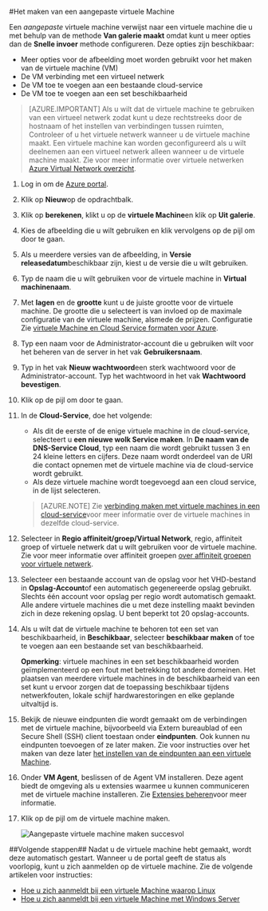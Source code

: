 #<a name="how-to-create-a-custom-virtual-machine"></a>Het maken van een aangepaste virtuele Machine

Een *aangepaste* virtuele machine verwijst naar een virtuele machine die u met behulp van de methode **Van galerie maakt** omdat kunt u meer opties dan de **Snelle invoer** methode configureren. Deze opties zijn beschikbaar:

- Meer opties voor de afbeelding moet worden gebruikt voor het maken van de virtuele machine (VM)
- De VM verbinding met een virtueel netwerk
- De VM toe te voegen aan een bestaande cloud-service
- De VM toe te voegen aan een set beschikbaarheid

> [AZURE.IMPORTANT] Als u wilt dat de virtuele machine te gebruiken van een virtueel netwerk zodat kunt u deze rechtstreeks door de hostnaam of het instellen van verbindingen tussen ruimten, Controleer of u het virtuele netwerk wanneer u de virtuele machine maakt. Een virtuele machine kan worden geconfigureerd als u wilt deelnemen aan een virtueel netwerk alleen wanneer u de virtuele machine maakt. Zie voor meer informatie over virtuele netwerken [Azure Virtual Network overzicht](http://go.microsoft.com/fwlink/p/?LinkID=294063).

1. Log in om de [Azure portal](http://manage.windowsazure.com).

2. Klik op **Nieuw**op de opdrachtbalk.

3. Klik op **berekenen**, klikt u op de **virtuele Machine**en klik op **Uit galerie**.

4. Kies de afbeelding die u wilt gebruiken en klik vervolgens op de pijl om door te gaan.

5. Als u meerdere versies van de afbeelding, in **Versie releasedatum**beschikbaar zijn, kiest u de versie die u wilt gebruiken.

6. Typ de naam die u wilt gebruiken voor de virtuele machine in **Virtual machinenaam**.

7. Met **lagen** en de **grootte** kunt u de juiste grootte voor de virtuele machine. De grootte die u selecteert is van invloed op de maximale configuratie van de virtuele machine, alsmede de prijzen. Configuratie Zie [virtuele Machine en Cloud Service formaten voor Azure](http://go.microsoft.com/fwlink/p/?LinkID=389844).

8. Typ een naam voor de Administrator-account die u gebruiken wilt voor het beheren van de server in het vak **Gebruikersnaam**.

9. Typ in het vak **Nieuw wachtwoord**een sterk wachtwoord voor de Administrator-account. Typ het wachtwoord in het vak **Wachtwoord bevestigen**.

10. Klik op de pijl om door te gaan.

11. In de **Cloud-Service**, doe het volgende:

    - Als dit de eerste of de enige virtuele machine in de cloud-service, selecteert u **een nieuwe wolk Service maken**. In **De naam van de DNS-Service Cloud**, typ een naam die wordt gebruikt tussen 3 en 24 kleine letters en cijfers. Deze naam wordt onderdeel van de URI die contact opnemen met de virtuele machine via de cloud-service wordt gebruikt.
    - Als deze virtuele machine wordt toegevoegd aan een cloud service, in de lijst selecteren.

    > [AZURE.NOTE] Zie [verbinding maken met virtuele machines in een cloud-service](https://azure.microsoft.com/manage/windows/how-to-guides/connect-to-a-cloud-service/)voor meer informatie over de virtuele machines in dezelfde cloud-service.

12. Selecteer in **Regio affiniteit/groep/Virtual Network**, regio, affiniteit groep of virtuele netwerk dat u wilt gebruiken voor de virtuele machine. Zie voor meer informatie over affiniteit groepen [over affiniteit groepen voor virtuele netwerk](../virtual-network/virtual-networks-migrate-to-regional-vnet.md).

13. Selecteer een bestaande account van de opslag voor het VHD-bestand in **Opslag-Account**of een automatisch gegenereerde opslag gebruikt. Slechts één account voor opslag per regio wordt automatisch gemaakt. Alle andere virtuele machines die u met deze instelling maakt bevinden zich in deze rekening opslag. U bent beperkt tot 20 opslag-accounts.

14. Als u wilt dat de virtuele machine te behoren tot een set van beschikbaarheid, in **Beschikbaar**, selecteer **beschikbaar maken** of toe te voegen aan een bestaande set van beschikbaarheid.

    **Opmerking**: virtuele machines in een set beschikbaarheid worden geïmplementeerd op een fout met betrekking tot andere domeinen. Het plaatsen van meerdere virtuele machines in de beschikbaarheid van een set kunt u ervoor zorgen dat de toepassing beschikbaar tijdens netwerkfouten, lokale schijf hardwarestoringen en elke geplande uitvaltijd is.

15.  Bekijk de nieuwe eindpunten die wordt gemaakt om de verbindingen met de virtuele machine, bijvoorbeeld via Extern bureaublad of een Secure Shell (SSH) client toestaan onder **eindpunten**. Ook kunnen nu eindpunten toevoegen of ze later maken. Zie voor instructies over het maken van deze later [het instellen van de eindpunten aan een virtuele Machine](../articles/virtual-machines/virtual-machines-windows-classic-setup-endpoints.md).

16.  Onder **VM Agent**, beslissen of de Agent VM installeren. Deze agent biedt de omgeving als u extensies waarmee u kunnen communiceren met de virtuele machine installeren. Zie [Extensies beheren](http://go.microsoft.com/FWLink/p/?LinkID=390493)voor meer informatie.

17. Klik op de pijl om de virtuele machine maken.

    ![Aangepaste virtuele machine maken succesvol](./media/howto-custom-create-vm/VMSuccessWindows.png)

##<a name="next-steps"></a>Volgende stappen##
Nadat u de virtuele machine hebt gemaakt, wordt deze automatisch gestart. Wanneer u de portal geeft de status als voorlopig, kunt u zich aanmelden op de virtuele machine. Zie de volgende artikelen voor instructies:

- [Hoe u zich aanmeldt bij een virtuele Machine waarop Linux](../articles/virtual-machines/virtual-machines-linux-mac-create-ssh-keys.md)
- [Hoe u zich aanmeldt bij een virtuele Machine met Windows Server](../articles/virtual-machines/virtual-machines-windows-classic-connect-logon.md)

